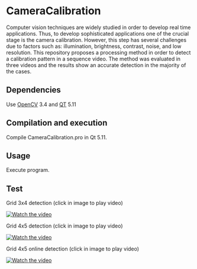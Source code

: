 # CameraCalibration

Computer vision techniques are widely studied in order to develop real time applications. Thus, to develop sophisticated applications one of the crucial stage is the camera calibration. However, this step has several challenges due to factors such as: illumination, brightness, contrast, noise, and low resolution. This repository proposes a processing method in order to detect a calibration pattern in a sequence video. The method was evaluated in three videos and the results show an accurate detection in the majority of the cases.

## Dependencies

Use [OpenCV](https://opencv.org/) 3.4 and [QT](https://www.qt.io/) 5.11

## Compilation and execution

Compile CameraCalibration.pro in Qt 5.11.

## Usage

Execute program.


## Test

Grid 3x4 detection (click in image to play video)

[![Watch the video](https://i.imgur.com/ztK9luV.png)](https://youtu.be/w7SZ-9yJCts)


Grid 4x5 detection (click in image to play video)

[![Watch the video](https://i.imgur.com/BxgIfVo.png)](https://youtu.be/A9ZRA_AWvHI)


Grid 4x5 online detection (click in image to play video)

[![Watch the video](https://i.imgur.com/s0n7vvA.png)](https://youtu.be/3CqVtkllsrk)

